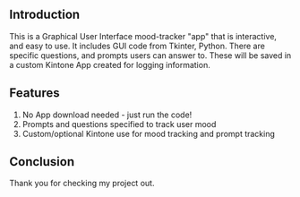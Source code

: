 Introduction
-----------
This is a Graphical User Interface mood-tracker "app" that is interactive, and easy to use. It includes GUI code from Tkinter, Python. There are specific questions, and prompts users can answer to. These will be saved in a custom Kintone App created for logging information.

Features
------
1. No App download needed - just run the code!
2. Prompts and questions specified to track user mood
3. Custom/optional Kintone use for mood tracking and prompt tracking

Conclusion
---
Thank you for checking my project out.
